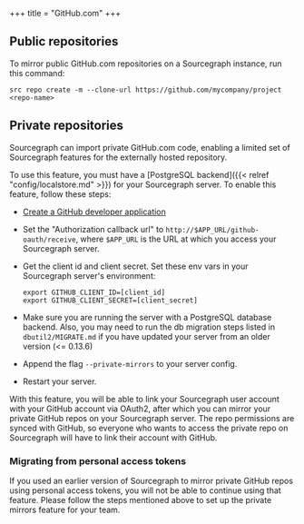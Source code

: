 +++
title = "GitHub.com"
+++

## Public repositories

To mirror public GitHub.com repositories on a Sourcegraph instance, run this command:

```
src repo create -m --clone-url https://github.com/mycompany/project <repo-name>
```

## Private repositories

Sourcegraph can import private GitHub.com code, enabling a limited set of
Sourcegraph features for the externally hosted repository.

To use this feature, you must have a [PostgreSQL backend]({{< relref "config/localstore.md" >}})
for your Sourcegraph server. To enable this feature, follow these steps:

- [Create a GitHub developer application](https://github.com/settings/developers)
- Set the "Authorization callback url" to `http://$APP_URL/github-oauth/receive`, where
  `$APP_URL` is the URL at which you access your Sourcegraph server.
- Get the client id and client secret. Set these env vars in your Sourcegraph server's
  environment:
  
  ```
  export GITHUB_CLIENT_ID=[client_id]
  export GITHUB_CLIENT_SECRET=[client_secret]
  ```

- Make sure you are running the server with a PostgreSQL database backend. Also, you may need to
  run the db migration steps listed in `dbutil2/MIGRATE.md` if you have updated your server
  from an older version (<= 0.13.6)
- Append the flag `--private-mirrors` to your server config.
- Restart your server.

With this feature, you will be able to link your Sourcegraph user account with
your GitHub account via OAuth2, after which you can mirror your private GitHub repos on
your Sourcegraph server. The repo permissions are synced with GitHub, so everyone
who wants to access the private repo on Sourcegraph will have to link their account
with GitHub.

### Migrating from personal access tokens

If you used an earlier version of Sourcegraph to mirror private GitHub repos using personal
access tokens, you will not be able to continue using that feature. Please follow the steps
mentioned above to set up the private mirrors feature for your team.
